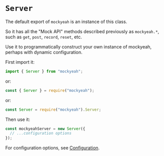 # `Server`

The default export of `mockyeah` is an instance of this class.

So it has all the "Mock API" methods described previously as `mockyeah.*`,
such as `get`, `post`, `record`, `reset`, etc.

Use it to programmatically construct your own instance of mockyeah, perhaps with dynamic configuration.

First import it:

```js
import { Server } from "mockyeah";
```

or:

```js
const { Server } = require("mockyeah");
```

or:

```js
const Server = require("mockyeah").Server;
```

Then use it:

```js
const mockyeahServer = new Server({
  // ...configuration options
});
```

For configuration options, see [Configuration](../Configuration.md).
